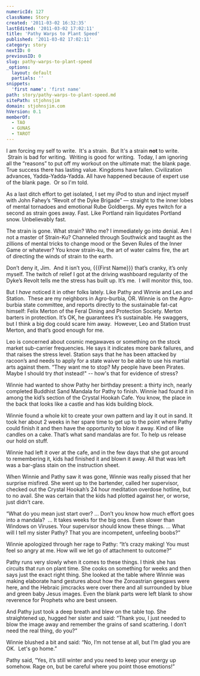 ```yaml
---
numericId: 127
className: Story
created: '2011-03-02 16:32:35'
lastEdited: '2011-03-02 17:02:11'
title: 'Pathy Warps to Plant Speed'
published: '2011-03-02 17:02:11'
category: story
nextID: 0
previousID: 0
slug: pathy-warps-to-plant-speed
_options:
  layout: default
  partials: ''
snippets:
  'first name': 'first name'
path: story/pathy-warps-to-plant-speed.md
sitePath: stjohnsjim
domain: stjohnsjim.com
hVersion: 0.1
memberOf:
  - TAO
  - GUNAS
  - TAROT
---
```


I am forcing my self to write. &nbsp;It's a strain. &nbsp;But It's a strain **not** to write. &nbsp;Strain is bad for writing. &nbsp;Writing is good for writing. &nbsp;Today, I am ignoring all the &ldquo;reasons&rdquo; to put off my workout on the ultimate mat: the blank page. True success there has lasting value. Kingdoms have fallen. Civilization advances, Yadda-Yadda-Yadda. All have happened because of expert use of the blank page. &nbsp;Or so I'm told.

As a last ditch effort to get isolated, I set my iPod to stun and inject myself with John Fahey&rsquo;s &ldquo;Revolt of the Dyke Brigade&rdquo; &mdash; straight to the inner lobes of mental tornadoes and emotional Rube Goldbergs. My eyes twitch for a second as strain goes away. Fast. Like Portland rain liquidates Portland snow. Unbelievably fast.

The strain is gone. What strain? Who me? I immediately go into denial. Am I not a master of Strain-Ku? Channeled through Southwick and taught as the zillions of mental tricks to change mood or the Seven Rules of the Inner Game or whatever? You know strain-ku, the art of water calms fire, the art of directing the winds of strain to the earth.

Don&rsquo;t deny it, Jim. &nbsp;And it isn&rsquo;t you, {{{First Name}}} that&rsquo;s cranky, it&rsquo;s only myself. The twitch of relief I got at the driving washboard regularity of the Dyke&rsquo;s Revolt tells me the stress has built up. It&rsquo;s me. &nbsp;I will monitor this, too.

But I _have_ noticed it in other folks lately. Like Pathy and Winnie and Leo and Station. &nbsp;These are my neighbors in Agro-burbia, OR. Winnie is on the Agro-burbia state committee, and reports directly to the sustainable fat-cat himself: Felix Merton of the Feral Dining and Protection Society. Merton barters in protection. It&rsquo;s OK, he guarantees it&rsquo;s sustainable. He swaggers, but I think a big dog could scare him away. &nbsp;However, Leo and Station trust Merton, and that&rsquo;s good enough for me.

Leo is concerned about cosmic megawaves or something on the stock market sub-carrier frequencies. He says it indicates more bank failures, and that raises the stress level. Station says that he has been attacked by racoon&rsquo;s and needs to apply for a state waiver to be able to use his martial arts against them. &ldquo;They want me to stop? My people have been Pirates. Maybe I should try _that_ instead!&quot; -- how's that for evidence of stress?

Winnie had wanted to show Pathy her birthday present: a thirty inch, nearly completed Buddhist Sand Mandala for Pathy to finish. Winnie had found it in among the kid&rsquo;s section of the Crystal Hookah Cafe. You know, the place in the back that looks like a castle and has kids building block.

Winnie found a whole kit to create your own pattern and lay it out in sand. It took her about 2 weeks in her spare time to get up to the point where Pathy could finish it and then have the opportunity to blow it away. Kind of like candles on a cake. That&rsquo;s what sand mandalas are for. To help us release our hold on stuff.

Winnie had left it over at the cafe, and in the few days that she got around to remembering it, kids had finished it and blown it away. All that was left was a bar-glass stain on the instruction sheet.

When Winnie and Pathy saw it was gone, Winnie was really pissed that her surprise misfired. She went up to the bartender, called her supervisor, checked out the Crystal Hookah&rsquo;s 24 hour meditation overdose hotline, but to no avail. She was certain that the kids had plotted against her, or worse, just didn&rsquo;t care.

&ldquo;What do you mean just start over? &hellip; Don&rsquo;t you know how much effort goes into a mandala? &nbsp;... It takes weeks for the big ones. Even slower than Windows on Viruses. Your supervisor should know these things. ... What will I tell my sister Pathy? That you are incompetent, unfeeling boobs?&rdquo;

Winnie apologized through her rage to Pathy: &ldquo;It&rsquo;s crazy making! You must feel so angry at me. How will we let go of attachment to outcome?&rdquo;

Pathy runs very slowly when it comes to these things. I think she has circuits that run on plant time. She cooks on something for weeks and then says just the exact right thing. She looked at the table where Winnie was making elaborate hand gestures about how the Zoroastrian geegaws were here, and the Hebraic jimcracks were over there and all surrounded by blue and green baby Jesus images. Even the blank parts were left blank to show reverence for Prophets who are best unseen.

And Pathy just took a deep breath and blew on the table top. She straightened up, hugged her sister and said: &ldquo;Thank you, I just needed to blow the image away and remember the grains of sand scattering. I don&rsquo;t need the real thing, do you?&rdquo;

Winnie blushed a bit and said: &ldquo;No, I&rsquo;m not tense at all, but I&rsquo;m glad you are OK. &nbsp;Let's go home.&rdquo;

Pathy said, &ldquo;Yes, it&rsquo;s still winter and you need to keep your energy up somehow. Rage on, but be careful where you point those emotions!&rdquo;&nbsp;
